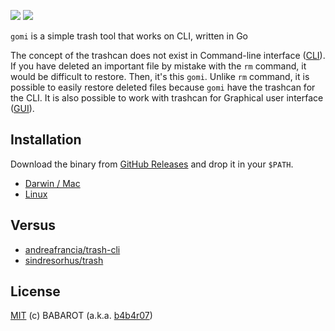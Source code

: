 [![](http://img.shields.io/github/release/b4b4r07/gomi.svg?style=flat-square)][release] [![](http://img.shields.io/badge/license-MIT-blue.svg?style=flat-square)][license]

`gomi` is a simple trash tool that works on CLI, written in Go

The concept of the trashcan does not exist in Command-line interface ([CLI](http://en.wikipedia.org/wiki/Command-line_interface)). If you have deleted an important file by mistake with the `rm` command, it would be difficult to restore. Then, it's this `gomi`. Unlike `rm` command, it is possible to easily restore deleted files because `gomi` have the trashcan for the CLI. It is also possible to work with trashcan for Graphical user interface ([GUI](http://en.wikipedia.org/wiki/Graphical_user_interface)).

## Installation

Download the binary from [GitHub Releases][release] and drop it in your `$PATH`.

- [Darwin / Mac](https://github.com/b4b4r07/gomi/releases/latest)
- [Linux](https://github.com/b4b4r07/gomi/releases/latest)


## Versus

- [andreafrancia/trash-cli](https://github.com/andreafrancia/trash-cli)
- [sindresorhus/trash](https://github.com/sindresorhus/trash)

## License

[MIT](license) (c) BABAROT (a.k.a. [b4b4r07](https://tellme.tokyo))

[release]: https://github.com/b4b4r07/gomi/releases
[license]: https://b4b4r07.mit-license.org
